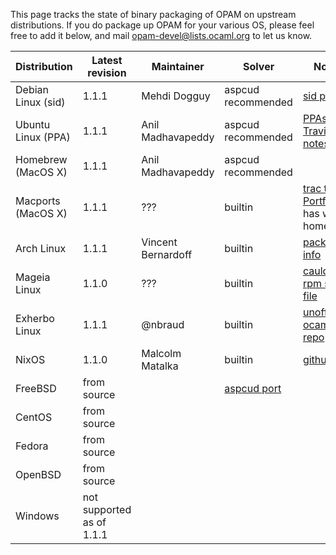 This page tracks the state of binary packaging of OPAM on upstream distributions.  If you do package up OPAM for your various OS, please feel free to add it below, and mail <opam-devel@lists.ocaml.org> to let us know.

| Distribution   | Latest revision   | Maintainer | Solver | Notes  |
| ------------- |-------------| -----|-----|-----|
| Debian Linux (sid)  | 1.1.1 | Mehdi Dogguy| aspcud recommended | [sid page](http://packages.debian.org/sid/opam)
| Ubuntu Linux (PPA)  | 1.1.1  |  Anil Madhavapeddy | aspcud recommended | [PPAs](https://launchpad.net/~avsm) [Travis notes](http://anil.recoil.org/2013/09/30/travis-and-ocaml.html)
| Homebrew (MacOS X) | 1.1.1 | Anil Madhavapeddy | aspcud recommended | 
| Macports (MacOS X) | 1.1.1 | ??? | builtin | [trac to Portfile](https://trac.macports.org/browser/trunk/dports/sysutils/opam/Portfile) has wrong homepage
| Arch Linux | 1.1.1 | Vincent Bernardoff | builtin | [package info](https://aur.archlinux.org/packages.php?ID=62127)
| Mageia Linux | 1.1.0 | ??? | builtin | [cauldron rpm spec file](http://svnweb.mageia.org/packages/cauldron/opam/current/SPECS/opam.spec?view=markup)
| Exherbo Linux | 1.1.1 | @nbraud | builtin | [unofficial ocaml repo](https://github.com/Exherbo/ocaml-unofficial/)
| NixOS | 1.1.0 | Malcolm Matalka | builtin | [github](https://github.com/NixOS/nixpkgs/tree/master/pkgs/development/tools/ocaml/opam)
| FreeBSD | from source | | [aspcud port](http://www.freshports.org/math/aspcud/) | |
| CentOS | from source | | | | [need spec file](https://github.com/ocaml/opam/issues/409)
| Fedora | from source | | | |  [need spec file](https://github.com/ocaml/opam/issues/409)
| OpenBSD | from source | | | | [old port submitted to list](http://openbsd.7691.n7.nabble.com/new-opam-1-0-0-td225057.html)
| Windows | not supported as of 1.1.1 | | | | 